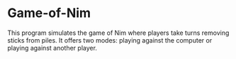 # Game-of-Nim
This program simulates the game of Nim where players take turns removing sticks from piles. It offers two modes: playing against the computer or playing against another player.
